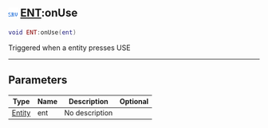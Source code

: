 ## ![server](../../.gitbook/assets/server.png) [ENT](ent):onUse

```lua
void ENT:onUse(ent)
```

Triggered when a entity presses USE

------
## Parameters

| Type   | Name | Description | Optional |
| ------ | ---- | ----------- | -------: |
| [Entity](entity) | ent | No description |  |

